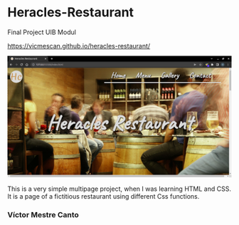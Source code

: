 # Heracles-Restaurant
Final Project UIB Modul

<a href="https://vicmescan.github.io/heracles-restaurant/" target="_blank">https://vicmescan.github.io/heracles-restaurant/</a>

<img src="./Src/images/Screenshot from 2022-05-25 16-19-06.png">

This is a very simple multipage project, when I was learning HTML and CSS. It is a page of a fictitious restaurant using different Css functions.

### Víctor Mestre Canto
